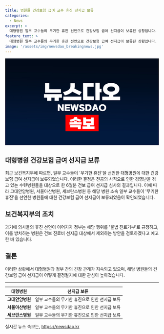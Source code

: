 ```yaml
---
title: 병원들 건강보험 급여 교수 휴진 선지급 보류
categories:
  - News
excerpt: >
  대형병원 일부 교수들의 무기한 휴진 선언으로 건강보험 급여 선지급이 보류된 상황입니다. 보건복지부는 수련병원 경영난으로 6월분 건보 급여 선지급 심사를 완료한 가운데 휴진 선언한 병원에 대해 보류 결정했습니다. 정부는 이에 대해 불법 진료거부로 보고, 해당 행위를 방치하는 병원은 건보 진료비 선지급 대상에서 제외할 예정이라고 밝혔습니다. 해당 병원들은 이에 대해 어떻게 대응할지 관심이 쏠립니다.
feature_text: >
  대형병원 일부 교수들의 무기한 휴진 선언으로 건강보험 급여 선지급이 보류된 상황입니다. 보건복지부는 수련병원 경영난으로 6월분 건보 급여 선지급 심사를 완료한 가운데 휴진 선언한 병원에 대해 보류 결정했습니다. 정부는 이에 대해 불법 진료거부로 보고, 해당 행위를 방치하는 병원은 건보 진료비 선지급 대상에서 제외할 예정이라고 밝혔습니다. 해당 병원들은 이에 대해 어떻게 대응할지 관심이 쏠립니다.
image: '/assets/img/newsdao_breakingnews.jpg'
---
```


<p><img src="/assets/img/newsdao_breakingnews.jpg" alt="implanttips 속보" /></p>

<h2>대형병원 건강보험 급여 선지급 보류</h2>

<p data-ke-size="size16">최근 보건복지부에 따르면, 일부 교수들이 '무기한 휴진'을 선언한 대형병원에 대한 건강보험 급여 선지급이 보류되었습니다. 이러한 결정은 전공의 사직으로 인한 경영난을 겪고 있는 수련병원들을 대상으로 한 6월분 건보 급여 선지급 심사의 결과입니다. 이에 따라 고대안암병원, 서울아산병원, 세브란스병원 등 해당 병원 소속 일부 교수들이 '무기한 휴진'을 선언한 병원들에 대한 건강보험 급여 선지급이 보류되었음이 확인되었습니다.</p>

<h2 data-ke-size="size26">보건복지부의 조치</h2>

<p data-ke-size="size16">과거에 의사들의 휴진 선언이 이어지자 정부는 해당 행위를 '불법 진료거부'로 규정하고, 이를 방치하는 병원은 건보 진료비 선지급 대상에서 제외하는 방안을 검토하겠다고 예고한 바 있습니다.</p>

<h2 data-ke-size="size26">결론</h2>

<p data-ke-size="size16">이러한 상황에서 대형병원과 정부 간의 긴장 관계가 지속되고 있으며, 해당 병원들의 건강보험 급여 선지급이 어떻게 결정될지에 대한 관심이 높아졌습니다.</p>

<hr>

<table>
<thead>
<tr>
<th style="text-align: center;">대형병원</th>
<th style="text-align: center;">선지급 보류</th>
</tr>
</thead>
<tbody>
<tr>
<td style="text-align: center;"><b>고대안암병원</b></td>
<td style="text-align: center;">일부 교수들의 무기한 휴진으로 인한 선지급 보류</td>
</tr>
<tr>
<td style="text-align: center;"><b>서울아산병원</b></td>
<td style="text-align: center;">일부 교수들의 무기한 휴진으로 인한 선지급 보류</td>
</tr>
<tr>
<td style="text-align: center;"><b>세브란스병원</b></td>
<td style="text-align: center;">일부 교수들의 무기한 휴진으로 인한 선지급 보류</td>
</tr>
</tbody>
</table>
실시간 뉴스 속보는, <a href="https://newsdao.kr" rel="dofollow">https://newsdao.kr</a>


